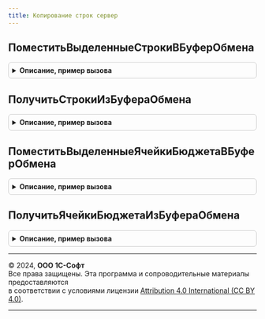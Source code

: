 ```yaml
---
title: Копирование строк сервер
---
```



## ПоместитьВыделенныеСтрокиВБуферОбмена
<details style="margin: 1em 0; padding: 0.5em; border: 1px solid #ccc; border-radius: 6px;">

<summary style="font-weight: bold; cursor: pointer;">Описание, пример вызова</summary>

```bsl

// Помещает данные в буфер обмена
//
// Параметры:
//   ВыделенныеСтроки - Массив - Массив идентификаторов выделенных строк
//   ТабЧасть -ТабличнаяЧасть - Табличная часть объекта с копируемыми строками.
//   ИменаКолонок -Структура - содержит описание сопоставления имен колонок, если требуется.
//
Процедура ПоместитьВыделенныеСтрокиВБуферОбмена(ВыделенныеСтроки, ТабЧасть, ИменаКолонок = Неопределено) Экспорт
```

Пример вызова
```bsl
КопированиеСтрокСервер.ПоместитьВыделенныеСтрокиВБуферОбмена(ВыделенныеСтроки, ТабЧасть, ИменаКолонок);
```
</details>

## ПолучитьСтрокиИзБуфераОбмена
<details style="margin: 1em 0; padding: 0.5em; border: 1px solid #ccc; border-radius: 6px;">

<summary style="font-weight: bold; cursor: pointer;">Описание, пример вызова</summary>

```bsl

// Получает данные из буфера обмена.
//
// Параметры:
//   ПараметрыОтбора - Структура - Параметры отбора строк.
//
// Возвращаемое значение:
//   ТаблицаЗначений - Строки, полученные из буфера обмена.
//
Функция ПолучитьСтрокиИзБуфераОбмена(ПараметрыОтбора = Неопределено) Экспорт
```

Пример вызова
```bsl
Результат = КопированиеСтрокСервер.ПолучитьСтрокиИзБуфераОбмена(ПараметрыОтбора);
```
</details>

## ПоместитьВыделенныеЯчейкиБюджетаВБуферОбмена
<details style="margin: 1em 0; padding: 0.5em; border: 1px solid #ccc; border-radius: 6px;">

<summary style="font-weight: bold; cursor: pointer;">Описание, пример вызова</summary>

```bsl

// Помещает данные в буфер обмена.
//
// Параметры:
//   ЯчейкиБюджета - Массив - массив с копируемыми ячейками.
//
Процедура ПоместитьВыделенныеЯчейкиБюджетаВБуферОбмена(ЯчейкиБюджета) Экспорт
```

Пример вызова
```bsl
КопированиеСтрокСервер.ПоместитьВыделенныеЯчейкиБюджетаВБуферОбмена(ЯчейкиБюджета) 
```
</details>

## ПолучитьЯчейкиБюджетаИзБуфераОбмена
<details style="margin: 1em 0; padding: 0.5em; border: 1px solid #ccc; border-radius: 6px;">

<summary style="font-weight: bold; cursor: pointer;">Описание, пример вызова</summary>

```bsl

// Получает данные из буфера обмена.
//
// Возвращаемое значение:
//   Массив - массив с вставляемыми ячейками.
//
Функция ПолучитьЯчейкиБюджетаИзБуфераОбмена() Экспорт
```

Пример вызова
```bsl
Результат = КопированиеСтрокСервер.ПолучитьЯчейкиБюджетаИзБуфераОбмена() 
```
</details>

---

© 2024, **ООО 1С-Софт**  
Все права защищены. Эта программа и сопроводительные материалы предоставляются  
в соответствии с условиями лицензии [Attribution 4.0 International (CC BY 4.0)](https://creativecommons.org/licenses/by/4.0/legalcode).

---
